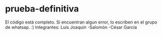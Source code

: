 # prueba-definitiva
El código está completo. Si encuentran algun error, lo escriben en el grupo de whatsap.
:)
  Integrantes:
  Luis Joaquin
  -Salomón 
  -César García
